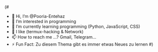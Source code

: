(#
- 👋 Hi, I’m @Pooria-Entehaz
- 👀 I’m interested in programming
- 🌱 I’m currently learning programming (Python, JavaScript, CSS)
- 💞️ I like (termux-hacking & Network)
- 📫 How to reach me ...?  Gmail, Telegram...
- ⚡ Fun Fact: Zu diesem Thema gibt es immer etwas Neues zu lernen
#)
<!---
Pooria-Entehaz/Pooria-Entehaz is a ✨ special ✨ repository because its `README.md` (this file) appears on your GitHub profile.
You can click the Preview link to take a look at your changes.
--->
